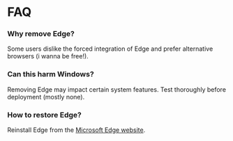 # FAQ

### Why remove Edge?
Some users dislike the forced integration of Edge and prefer alternative browsers (i wanna be free!).

### Can this harm Windows?
Removing Edge may impact certain system features. Test thoroughly before deployment (mostly none).

### How to restore Edge?
Reinstall Edge from the [Microsoft Edge website](https://www.microsoft.com/edge).
